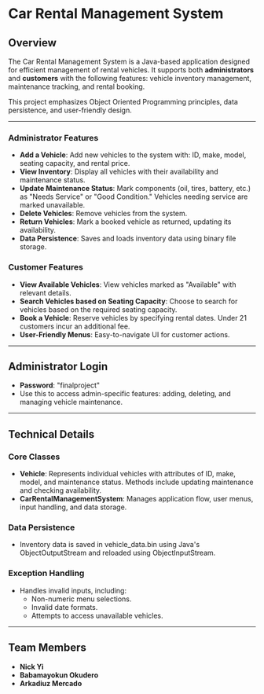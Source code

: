 # **Car Rental Management System**

## **Overview**
The Car Rental Management System is a Java-based application designed for efficient management of rental vehicles. It supports both **administrators** and **customers** with the following features: vehicle inventory management, maintenance tracking, and rental booking.

This project emphasizes Object Oriented Programming principles, data persistence, and user-friendly design.

---

### **Administrator Features**
- **Add a Vehicle**: Add new vehicles to the system with: ID, make, model, seating capacity, and rental price.
- **View Inventory**: Display all vehicles with their availability and maintenance status.
- **Update Maintenance Status**: Mark components (oil, tires, battery, etc.) as "Needs Service" or "Good Condition." Vehicles needing service are marked unavailable.
- **Delete Vehicles**: Remove vehicles from the system.
- **Return Vehicles**: Mark a booked vehicle as returned, updating its availability.
- **Data Persistence**: Saves and loads inventory data using binary file storage.

### **Customer Features**
- **View Available Vehicles**: View vehicles marked as "Available" with relevant details.
- **Search Vehicles based on Seating Capacity**: Choose to search for vehicles based on the required seating capacity. 
- **Book a Vehicle**: Reserve vehicles by specifying rental dates. Under 21 customers incur an additional fee.
- **User-Friendly Menus**: Easy-to-navigate UI for customer actions.

---

## **Administrator Login**
- **Password**: "finalproject"
- Use this to access admin-specific features: adding, deleting, and managing vehicle maintenance.

---

## **Technical Details**

### **Core Classes**
- **Vehicle**: Represents individual vehicles with attributes of ID, make, model, and maintenance status. Methods include updating maintenance and checking availability.
- **CarRentalManagementSystem**: Manages application flow, user menus, input handling, and data storage.

### **Data Persistence**
- Inventory data is saved in vehicle_data.bin using Java's ObjectOutputStream and reloaded using ObjectInputStream.

### **Exception Handling**
- Handles invalid inputs, including:
  - Non-numeric menu selections.
  - Invalid date formats.
  - Attempts to access unavailable vehicles.

---

## **Team Members**
- **Nick Yi**
- **Babamayokun Okudero**
- **Arkadiuz Mercado**
